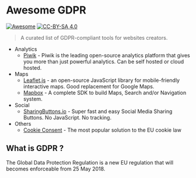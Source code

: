 # Awesome GDPR

[![Awesome](https://awesome.re/badge.svg)](https://awesome.re) [![CC-BY-SA 4.0](https://i.creativecommons.org/l/by-sa/4.0/80x15.png)](http://creativecommons.org/licenses/by-sa/4.0/)

> A curated list of GDPR-compliant tools for websites creators.

  * Analytics
    * [Piwik](https://piwik.org/) - Piwik is the leading open-source analytics platform that gives you more than just powerful analytics. Can be self hosted or cloud hosted.
  * Maps
    * [Leaflet.js](http://leafletjs.com/) - an open-source JavaScript library for mobile-friendly interactive maps. Good replacement for Google Maps. 
    * [Mapbox](https://www.mapbox.com/) - A complete SDK to build Maps, Search and/or Navigation system.
  * Social
    * [SharingButtons.io](http://sharingbuttons.io/) - Super fast and easy Social Media Sharing Buttons. No JavaScript. No tracking.
  * Others
    * [Cookie Consent](https://cookieconsent.insites.com/) - The most popular solution to the EU cookie law 

## What is GDPR ?

The Global Data Protection Regulation is a new EU regulation that will becomes enforceable from 25 May 2018.

